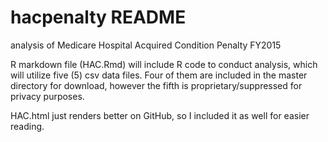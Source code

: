 hacpenalty README
==========

analysis of Medicare Hospital Acquired Condition Penalty FY2015

R markdown file (HAC.Rmd) will include R code to conduct analysis, which will utilize five (5) csv data files. Four of them are included in the master directory for download, however the fifth is proprietary/suppressed for privacy purposes.

HAC.html just renders better on GitHub, so I included it as well for easier reading.

